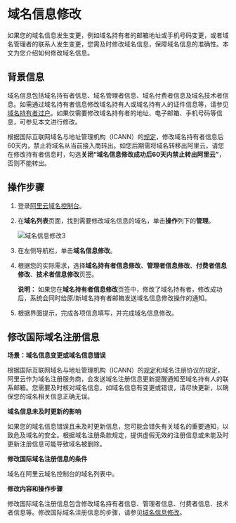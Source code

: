 # 域名信息修改

如果您的域名信息发生变更，例如域名持有者的邮箱地址或手机号码变更，或者域名管理者的联系人发生变更，您需及时修改域名信息，保障域名信息的准确性。本文为您介绍如何修改域名信息。

## 背景信息

域名信息包括域名持有者信息、域名管理者信息、域名付费者信息及域名技术者信息。如需通过域名持有者信息修改域名持有人或域名持有人的证件信息等，请参见[域名持有者过户](/intl.zh-CN/域名管理/域名修改/域名持有者过户.md)。如果仅需要修改域名持有者的地址、电子邮箱、手机号码等信息，可参见本文进行修改。

根据国际互联网域名与地址管理机构（ICANN）的[规定](https://www.icann.org/resources/pages/transfer-policy-2016-06-01-en)，修改域名持有者信息后60天内，禁止将域名从当前接入商转出。如您后期需将域名转移出阿里云，请您在修改持有者信息时，勾选**关闭“域名信息修改成功后60天内禁止转出阿里云”**，否则不能转出。

## 操作步骤

1.  登录[阿里云域名控制台](https://dc.console.aliyun.com/?spm=a2c1d.8251217.1002.19.7e29eef5kAnBeP#/domain/list)。

2.  在**域名列表**页面，找到需要修改域名信息的域名，单击**操作**列下的**管理**。

    ![域名信息修改3](https://static-aliyun-doc.oss-cn-hangzhou.aliyuncs.com/assets/img/zh-CN/4696449951/p76671.png)

3.  在左侧导航栏，单击**域名信息修改**。

4.  根据您的实际需求，选择**域名持有者信息修改**、**管理者信息修改**、**付费者信息修改**、**技术者信息修改**页签。

    **说明：** 如果您在**域名持有者信息修改**页签中，修改了域名持有者，修改成功后，系统会同时给原/新域名持有者邮箱发送域名信息修改操作的通知。

5.  根据界面提示，完成各项信息填写，并完成域名信息修改。


## 修改国际域名注册信息

**场景：域名信息变更或域名信息错误**

根据国际互联网域名与地址管理机构（ICANN）的[规定](https://whois.icann.org/en/whois-data-reminder-policy-wdrp)和域名注册协议的规定，阿里云作为域名注册服务商，会发送域名注册信息更新提醒通知至域名持有人的联系邮箱。您需要及时核对域名信息，如域名信息有变更或错误，请尽快更新，以确保您的域名相关信息正确无误。

**域名信息未及时更新的影响**

如果您的域名信息错误且未及时更新信息，您可能会错失有关域名的重要通知，以致危及域名的安全。根据域名注册条款规定，提供虚假无效的注册信息或未能及时更新注册信息可能导致域名被删除。

**修改国际域名注册信息的条件**

域名在阿里云域名控制台的域名列表中。

**修改内容和操作步骤**

修改国际域名注册信息包含修改域名持有者信息、管理者信息、付费者信息、技术者信息等。修改国际域名注册信息的步骤，请参见[域名信息修改](/intl.zh-CN/域名管理/域名修改/域名信息修改.md)。

